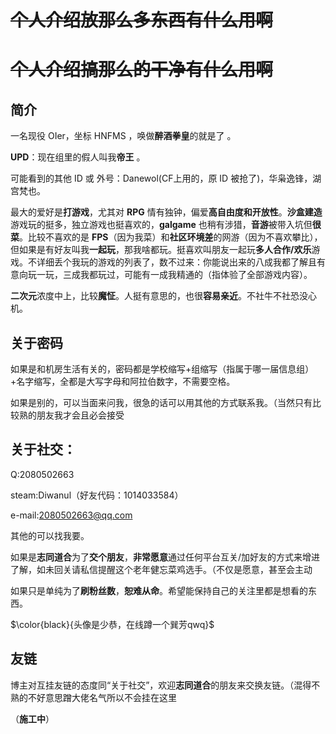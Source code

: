 # ~~个人介绍放那么多东西有什么用啊~~

# ~~个人介绍搞那么的干净有什么用啊~~

## 简介

一名现役 OIer，坐标 HNFMS ，唤做**醉酒拳皇**的就是了 。

**UPD**：现在组里的假人叫我**帝王** 。

可能看到的其他 ID 或 外号：Danewol(CF上用的，原 ID 被抢了)，华枭逸锋，湖宫梵也。

最大的爱好是**打游戏**，尤其对 **RPG** 情有独钟，偏爱**高自由度和开放性**。**沙盒建造**游戏玩的挺多，独立游戏也挺喜欢的，**galgame** 也稍有涉猎，**音游**被带入坑但**很菜**。比较不喜欢的是 **FPS**（因为我菜）和**社区环境差**的网游（因为不喜欢攀比），但如果是有好友叫我**一起玩**，那我啥都玩。挺喜欢叫朋友一起玩**多人合作/欢乐**游戏。不详细丢个我玩的游戏的列表了，数不过来：你能说出来的八成我都了解且有意向玩一玩，三成我都玩过，可能有一成我精通的（指体验了全部游戏内容）。

**二次元**浓度中上，比较**魔怔**。人挺有意思的，也很**容易亲近**。不社牛不社恐没心机。

## 关于密码

如果是和机房生活有关的，密码都是学校缩写+组缩写（指属于哪一届信息组）+名字缩写，全都是大写字母和阿拉伯数字，不需要空格。

如果是别的，可以当面来问我，很急的话可以用其他的方式联系我。（当然只有比较熟的朋友我才会且必会接受

## 关于社交：

Q:2080502663

steam:Diwanul（好友代码：1014033584）

e-mail:2080502663@qq.com

其他的可以找我要。

如果是**志同道合**为了**交个朋友**，**非常愿意**通过任何平台互关/加好友的方式来增进了解，如未回关请私信提醒这个老年健忘菜鸡选手。（不仅是愿意，甚至会主动

如果只是单纯为了**刷粉丝数**，**恕难从命**。希望能保持自己的关注里都是想看的东西。

$\color{black}{头像是少恭，在线蹲一个巽芳qwq}$

## 友链

博主对互挂友链的态度同“关于社交”，欢迎**志同道合**的朋友来交换友链。（混得不熟的不好意思蹭大佬名气所以不会挂在这里

（**施工中**）
<!---
Diwanul/Diwanul is a ✨ special ✨ repository because its `README.md` (this file) appears on your GitHub profile.
You can click the Preview link to take a look at your changes.
--->
